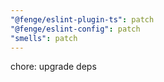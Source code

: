 ```yaml
---
"@fenge/eslint-plugin-ts": patch
"@fenge/eslint-config": patch
"smells": patch
---
```


chore: upgrade deps
